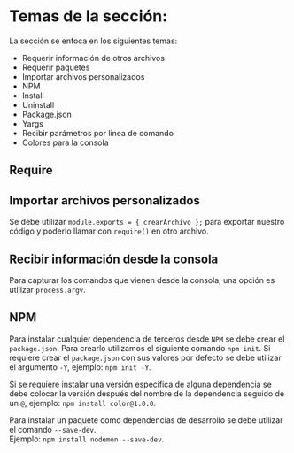 # Temas de la sección:
La sección se enfoca en los siguientes temas:
-	Requerir información de otros archivos
-	Requerir paquetes
-	Importar archivos personalizados
-	NPM
-	Install
-	Uninstall
-	Package.json
-	Yargs
-	Recibir parámetros por línea de comando
-	Colores para la consola

## Require

## Importar archivos personalizados
Se debe utilizar `module.exports = { crearArchivo };` para exportar nuestro código y poderlo llamar con `require()` en otro archivo.

## Recibir información desde la consola

Para capturar los comandos que vienen desde la consola, una opción es utilizar `process.argv`.

## NPM
Para instalar cualquier dependencia de terceros desde `NPM` se debe crear el `package.json`. Para crearlo utilizamos el siguiente comando `npm init`. 
Si requiere crear el `package.json` con sus valores por defecto se debe utilizar el argumento `-Y`, ejemplo: `npm init -Y`.	

Si se requiere instalar una versión especifica de alguna dependencia se debe colocar la versión después del nombre de la dependencia seguido de un `@`, ejemplo: `npm install color@1.0.0`.

Para instalar un paquete como dependencias de desarrollo se debe utilizar el comando `--save-dev`.  
Ejemplo: `npm install nodemon --save-dev`.